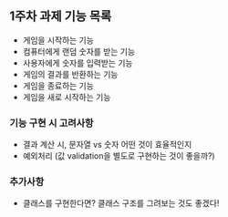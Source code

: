 ## 1주차 과제 기능 목록

- 게임을 시작하는 기능
- 컴퓨터에게 랜덤 숫자를 받는 기능
- 사용자에게 숫자를 입력받는 기능
- 게임의 결과를 반환하는 기능
- 게임을 종료하는 기능
- 게임을 새로 시작하는 기능

### 기능 구현 시 고려사항
- 결과 계산 시, 문자열 vs 숫자 어떤 것이 효율적인지
- 예외처리 (값 validation을 별도로 구현하는 것이 좋을까?)

### 추가사항
- 클래스를 구현한다면? 클래스 구조를 그려보는 것도 좋겠다! 